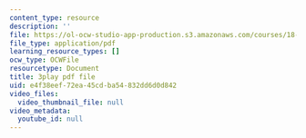 ```yaml
---
content_type: resource
description: ''
file: https://ol-ocw-studio-app-production.s3.amazonaws.com/courses/18-03sc-differential-equations-fall-2011/e4f38eef72ea45cdba54832dd6d0d842_Fo3Jq1blKk.pdf
file_type: application/pdf
learning_resource_types: []
ocw_type: OCWFile
resourcetype: Document
title: 3play pdf file
uid: e4f38eef-72ea-45cd-ba54-832dd6d0d842
video_files:
  video_thumbnail_file: null
video_metadata:
  youtube_id: null
---
```

